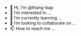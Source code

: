 - 👋 Hi, I’m @thang-bap
- 👀 I’m interested in ...
- 🌱 I’m currently learning ...
- 💞️ I’m looking to collaborate on ...
- 📫 How to reach me ...

<!---
thangmd-bap/thangmd-bap is a ✨ special ✨ repository because its `README.md` (this file) appears on your GitHub profile.
You can click the Preview link to take a look at your changes.
--->

